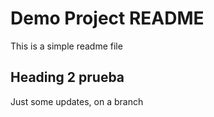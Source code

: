 # Demo Project README

This is a simple readme file

## Heading 2 prueba

Just some updates, on a branch